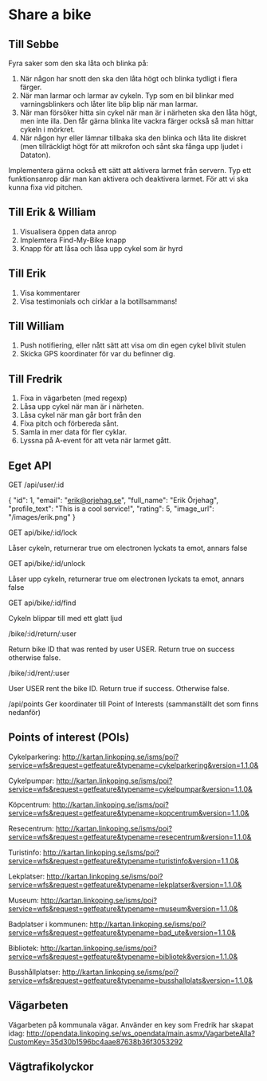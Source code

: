 # Share a bike

## Till Sebbe

Fyra saker som den ska låta och blinka på: 

1. När någon har snott den ska den låta högt och blinka tydligt i flera färger. 
2. När man larmar och larmar av cykeln. Typ som en bil blinkar med varningsblinkers och låter lite blip blip när man larmar. 
3. När man försöker hitta sin cykel när man är i närheten ska den låta högt, men inte illa. Den får gärna blinka lite vackra färger också så man hittar cykeln i mörkret. 
4. När någon hyr eller lämnar tillbaka ska den blinka och låta lite diskret (men tillräckligt högt för att mikrofon och sånt ska fånga upp ljudet i Dataton).

Implementera gärna också ett sätt att aktivera larmet från servern. Typ ett funktionsanrop där man kan aktivera och deaktivera larmet. För att vi ska kunna fixa vid pitchen. 

## Till Erik & William

1. Visualisera öppen data anrop
2. Implemtera Find-My-Bike knapp
3. Knapp för att låsa och låsa upp cykel som är hyrd


## Till Erik

1. Visa kommentarer
2. Visa testimonials och cirklar a la botillsammans!


## Till William

1. Push notifiering, eller nått sätt att visa om din egen cykel blivit stulen
2. Skicka GPS koordinater för var du befinner dig. 


## Till Fredrik 

1. Fixa in vägarbeten (med regexp)
2. Låsa upp cykel när man är i närheten. 
3. Låsa cykel när man går bort från den
4. Fixa pitch och förbereda sånt.
5. Samla in mer data för fler cyklar. 
6. Lyssna på A-event för att veta när larmet gått. 


## Eget API

GET /api/user/:id

{
  "id": 1,
  "email": "erik@orjehag.se",
  "full_name": "Erik Örjehag",
  "profile_text": "This is a cool service!",
  "rating": 5,
  "image_url": "/images/erik.png"
}


GET api/bike/:id/lock

Låser cykeln, returnerar true om electronen lyckats ta emot, annars false

GET api/bike/:id/unlock

Låser upp cykeln, returnerar true om electronen lyckats ta emot, annars false


GET api/bike/:id/find

Cykeln blippar till med ett glatt ljud

/bike/:id/return/:user

Return bike ID that was rented by user USER. Return true on success otherwise false. 

/bike/:id/rent/:user

User USER rent the bike ID. Return true if success. Otherwise false. 


/api/points
Ger koordinater till Point of Interests (sammanställt det som finns nedanför)


## Points of interest (POIs)

Cykelparkering: 
http://kartan.linkoping.se/isms/poi?service=wfs&request=getfeature&typename=cykelparkering&version=1.1.0&

Cykelpumpar: 
http://kartan.linkoping.se/isms/poi?service=wfs&request=getfeature&typename=cykelpumpar&version=1.1.0&

Köpcentrum: 
http://kartan.linkoping.se/isms/poi?service=wfs&request=getfeature&typename=kopcentrum&version=1.1.0&

Resecentrum: 
http://kartan.linkoping.se/isms/poi?service=wfs&request=getfeature&typename=resecentrum&version=1.1.0&

Turistinfo: 
http://kartan.linkoping.se/isms/poi?service=wfs&request=getfeature&typename=turistinfo&version=1.1.0&

Lekplatser: 
http://kartan.linkoping.se/isms/poi?service=wfs&request=getfeature&typename=lekplatser&version=1.1.0&

Museum: 
http://kartan.linkoping.se/isms/poi?service=wfs&request=getfeature&typename=museum&version=1.1.0&

Badplatser i kommunen: 
http://kartan.linkoping.se/isms/poi?service=wfs&request=getfeature&typename=bad_ute&version=1.1.0&

Bibliotek: 
http://kartan.linkoping.se/isms/poi?service=wfs&request=getfeature&typename=bibliotek&version=1.1.0&

Busshållplatser: 
http://kartan.linkoping.se/isms/poi?service=wfs&request=getfeature&typename=busshallplats&version=1.1.0&

## Vägarbeten 

Vägarbeten på kommunala vägar. Använder en key som Fredrik har skapat idag: 
http://opendata.linkoping.se/ws_opendata/main.asmx/VagarbeteAlla?CustomKey=35d30b1596bc4aae87638b36f3053292

## Vägtrafikolyckor


